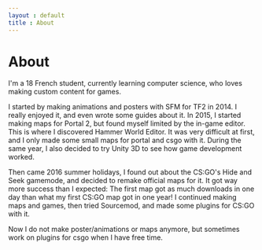 ```yaml
---
layout : default
title : About
---
```


# About

I'm a 18 French student, currently learning computer science, who loves making custom content for games.

I started by making animations and posters with SFM for TF2 in 2014. I really enjoyed it, and even wrote some guides about it.
In 2015, I started making maps for Portal 2, but found myself limited by the in-game editor. This is where I discovered Hammer World Editor. It was very difficult at first, and I only made some small maps for portal and csgo with it.
During the same year, I also decided to try Unity 3D to see how game development worked.

Then came 2016 summer holidays, I found out about the CS:GO's Hide and Seek gamemode, and decided to remake official maps for it. It got way more success than I expected: The first map got as much downloads in one day than what my first CS:GO map got in one year!
I continued making maps and games, then tried Sourcemod, and made some plugins for CS:GO with it.

Now I do not make poster/animations or maps anymore, but sometimes work on plugins for csgo when I have free time.
